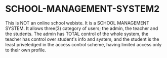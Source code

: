 # SCHOOL-MANAGEMENT-SYSTEM2
This is NOT an online school webiste. It is a SCHOOL MANAGEMENT SYSTEM. It allows three(3) category of users; the admin, the teacher and the students. The admin has TOTAL control of the whole system, the teacher has control over student's info and system, and the student is the least priveledged in the access control scheme, having limited access only to their own profile.
